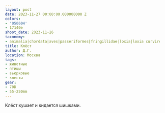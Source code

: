 ```yaml
---
layout: post
date: 2023-11-27 00:00:00.000000000 Z
colors:
- '050604'
- 17140e
shoot_date: 2023-11-26
taxonomy:
- animalia|chordata|aves|passeriformes|fringillidae|loxia|loxia curvirostra
title: Клёст
author: Д.Г.
location: Москва
tags:
- животные
- птицы
- вьюрковые
- клесты
gear:
- 70D
- 55-250mm
---
```

Клёст кушает и кидается шишками.

